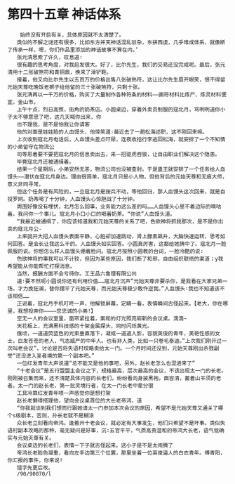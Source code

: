 # 第四十五章 神话体系
        始终没有开启有关，具体原因就不太清楚了。
       类似的不解之谜还有很多，比如东方并天神话混乱驳杂，东拼西虔，几乎难成体系，就像断了传承一样，嗯，你们作品里添加的神话故事不算在内。’
       张元清思索了许久，叹息道∶
       很有趣的思考角度，对我启发很大。好了，比尔先生，我们的交易还没完成呢。最后，张元清用十二张破煞符和青铜鼎，换来了滑铲鞋。
       接着，他又向比尔先生以五百万的价格出售八张破熟符，这让比尔先生眉开眼笑，恨不得留元始天尊吃晚饭老梆子给他留的三十张破煞符，只剩十张。
       张元清再以一千万的价格，购买了大量制作各种符条的材料——画符材料比炼尸、炼灵材料便宜。金山市。
       上午十点，烈日高照，街角的奶茶店。小圆桌边，穿着外卖员制服的寇北月，骂咧咧道你小子太不够意思了吧，这几天喊你出来，你
       也不理我，是不是怕我让你请客
       他的对面是娃娃脸的人血馒头，他悻笑道∶最近去了一趟松海述职，这不刚回来嘛。
       上次收到寇北月电话后，人血馒头差点吓尿，连夜收拾行李逃回松海，就安排了一个不知情的小弟留守在物流公
       司等恩着要不要把寇北月的信息卖出去，来一招驱虎吞狼，让自由职业们解决这个隐患。
       毕竟寇北月还被通缉着。
       结果一个星期后，小弟安然无恙，物流公司也没被查封。于是蛊王就安排了一个任务给人血馒头——潜伏在寇北月身边。理由很简单，寇北月只是小人物，但他背后的元始天尊和无痕大师，意义非同寻常，
       但这个任务是有风险的，一旦寇北月是按兵不动，等他回归，那人血馒头这次回来，就是自投罗网。奶茶喝了十分钟，人血馒头心惊胆战了十分钟。
       周围好像没有埋伏，北月怎么回事，业务能力这么差的吗……人血馒头心里不着边际的嘀咕着。我问你一个事儿。寇北月小口小口的喝着奶茶。“你说”人血馒头道。
       “我最近被通缉了，你应该知道我和元始天尊的关系了吧，色欲神将抓我那次，是不是你出卖的寇北月公-
       上来就开大招人血馒头表面平静，心脏却加速跳动，肾上腺素飙升，大脑快速运转，思考如何回答。是会长让我这么干的。人血馒头如实回答。小圆真厉害，这都给她猜中了。寇北月一脸佩服的说。你想怎么样人血馒头绷着脸问。寇北月按照小圆教的台词，一脸冷酷的说∶
       色欲神将的事我可以不计较，但因为某些原因，我们断了和邪，自由组织联络的渠道；y我希望能从你能帮忙打探消息。
       当然，报酬方面不会亏待你。工王品六鲁理有限公共
       道∶要不然呢小圆说你还有利用价值……寇北月沉声”元始天尊非要杀你，是我看在大家兄弟一场，才力挽狂澜，替你摆平了元始天尊，而元始天尊极少敢忤逆我。”人血馒头∶我也不知道该不该相信……
       正说着，寇北月手机叮咚一声，他解锁屏幕，定睛一看，表情瞬间古怪起来。【老大，你在哪里，我想投奔你————您忠诚的小弟!】
       空无一人的会议室里，窗帘紧拉着，案和的灯光照亮崭新的会议桌。滴滴~
       天花板上，充满黑科技感的十架金属探头，同时闪烁黄光。
       俄顷，一道道荧蓝色的光束垂直落下，凝成一道道人影，容貌英俊的青年，美艳性感的女士，白发苍苍的老人，气态威严的中年人。也有非人类，比如一只卷毛泰迪。”上次我们刚开过一次叫老会议”，讨论是否将失语村坟略卖给太一门。一个月时间还没到，元始天尊刚出杀戮副举“还没进入圣者境的第一个副本吧。”
       一位红发青年大声说道“总不能又是他的事吧，另外，赵长老怎么也混进来了”
       “十老会议”是五行盟盟主会议之下，规格最高，层次最高的会议，不该出现太一门的长老。刚刚被召集而来，还不清楚具体内容的长老们，纷纷看向身披黑袍，面容清，蓄着山羊须的老者。太一门的赵长老，第一批灵境行者，在太一门长老中辈分很
       工具冷算红发青年啧一声感觉你是想打架
       赵长老懒得搭理他，望向会议桌首位的大长老帝鸿，道
       “你我就谈到我们想而行跟她请太一门参加本次会议的原因，希望不是元始天尊又通关了哪个s级剧本，否则，孙长老就不是糊涂
       众长老立刻看向帝鸿。逢着开十老会议，就必定有大事发生，他们只希望不是坏事。类似失语村副本攻略的那种，毫无疑问是好事，沉∶五官平平，气质高贵温和的帝鸿大长老，语气低确实与元始天尊有关。
       会议桌边的长老们，表情一下子就古怪起来。这小子是不是太闹腾了
       帝鸿长老脸色凝重，看向左手边第三个位置，那里坐着一位英俊逼人的白衣青年。傅青阳，你汇报的事件，你来说!
       错字先更后改。
       /90/90070/l